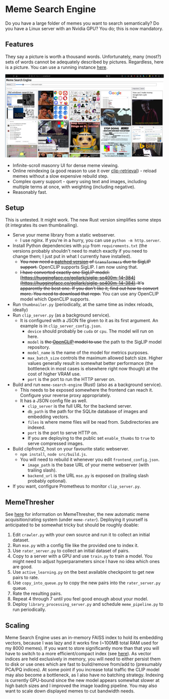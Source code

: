 # Meme Search Engine

Do you have a large folder of memes you want to search semantically? Do you have a Linux server with an Nvidia GPU? You do; this is now mandatory.

## Features

They say a picture is worth a thousand words. Unfortunately, many (most?) sets of words cannot be adequately described by pictures. Regardless, here is a picture. You can use a running instance [here](https://mse.osmarks.net/).

![Meme Search Engine's frontend.](/demo-image.png)

* Infinite-scroll masonry UI for dense meme viewing.
* Online reindexing (a good reason to use it over [clip-retrieval](https://github.com/rom1504/clip-retrieval)) - reload memes without a slow expensive rebuild step.
* Complex query support - query using text and images, including multiple terms at once, with weighting (including negative).
* Reasonably fast.

## Setup

This is untested. It might work. The new Rust version simplifies some steps (it integrates its own thumbnailing).

* Serve your meme library from a static webserver.
    * I use nginx. If you're in a hurry, you can use `python -m http.server`.
* Install Python dependencies with `pip` from `requirements.txt` (the versions probably shouldn't need to match exactly if you need to change them; I just put in what I currently have installed).
    * ~~You now need a [patched version](https://github.com/osmarks/transformers-patch-siglip) of `transformers` due to SigLIP support.~~ OpenCLIP supports SigLIP. I am now using that.
    * ~~I have converted exactly one SigLIP model: [https://huggingface.co/gollark/siglip-so400m-14-384](https://huggingface.co/gollark/siglip-so400m-14-384). It's apparently the best one. If you don't like it, find out how to convert more. You need to download that repo.~~ You can use any OpenCLIP model which OpenCLIP supports.
* Run `thumbnailer.py` (periodically, at the same time as index reloads, ideally)
* Run `clip_server.py` (as a background service).
    * It is configured with a JSON file given to it as its first argument. An example is in `clip_server_config.json`.
        * `device` should probably be `cuda` or `cpu`. The model will run on here.
        * `model` is ~~the [OpenCLIP](https://github.com/mlfoundations/open_clip) model to use~~ the path to the SigLIP model repository.
        * `model_name` is the name of the model for metrics purposes.
        * `max_batch_size` controls the maximum allowed batch size. Higher values generally result in somewhat better performance (the bottleneck in most cases is elsewhere right now though) at the cost of higher VRAM use.
        * `port` is the port to run the HTTP server on.
* Build and run `meme-search-engine` (Rust) (also as a background service).
    * This needs to be exposed somewhere the frontend can reach it. Configure your reverse proxy appropriately.
    * It has a JSON config file as well.
        * `clip_server` is the full URL for the backend server.
        * `db_path` is the path for the SQLite database of images and embedding vectors.
        * `files` is where meme files will be read from. Subdirectories are indexed.
        * `port` is the port to serve HTTP on.
        * If you are deploying to the public set `enable_thumbs` to `true` to serve compressed images.
* Build clipfront2, host on your favourite static webserver.
    * `npm install`, `node src/build.js`.
    * You will need to rebuild it whenever you edit `frontend_config.json`.
        * `image_path` is the base URL of your meme webserver (with trailing slash).
        * `backend_url` is the URL `mse.py` is exposed on (trailing slash probably optional).
* If you want, configure Prometheus to monitor `clip_server.py`.

## MemeThresher

See [here](https://osmarks.net/memethresher/) for information on MemeThresher, the new automatic meme acquisition/rating system (under `meme-rater`). Deploying it yourself is anticipated to be somewhat tricky but should be roughly doable:

1. Edit `crawler.py` with your own source and run it to collect an initial dataset.
2. Run `mse.py` with a config file like the provided one to index it.
3. Use `rater_server.py` to collect an initial dataset of pairs.
4. Copy to a server with a GPU and use `train.py` to train a model. You might need to adjust hyperparameters since I have no idea which ones are good.
5. Use `active_learning.py` on the best available checkpoint to get new pairs to rate.
6. Use `copy_into_queue.py` to copy the new pairs into the `rater_server.py` queue.
7. Rate the resulting pairs.
8. Repeat 4 through 7 until you feel good enough about your model.
9. Deploy `library_processing_server.py` and schedule `meme_pipeline.py` to run periodically.

## Scaling

Meme Search Engine uses an in-memory FAISS index to hold its embedding vectors, because I was lazy and it works fine (~100MB total RAM used for my 8000 memes). If you want to store significantly more than that you will have to switch to a more efficient/compact index (see [here](https://github.com/facebookresearch/faiss/wiki/Guidelines-to-choose-an-index)). As vector indices are held exclusively in memory, you will need to either persist them to disk or use ones which are fast to build/remove from/add to (presumably PCA/PQ indices). At some point if you increase total traffic the CLIP model may also become a bottleneck, as I also have no batching strategy. Indexing is currently GPU-bound since the new model appears somewhat slower at high batch sizes and I improved the image loading pipeline. You may also want to scale down displayed memes to cut bandwidth needs.